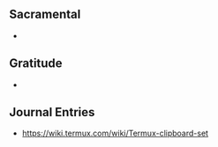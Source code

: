 
## Sacramental
- 

## Gratitude
- 

## Journal Entries
-  https://wiki.termux.com/wiki/Termux-clipboard-set
